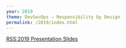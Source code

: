 ```yaml
---
year: 2019
theme: DevSecOps – Responsibility by Design
permalink: /2019/index.html
---
```


<div class="mt-5 text-center"><a class="btn btn-primary btn-lg" href="/2019/slides">RSS:2019 Presentation Slides</a></div>